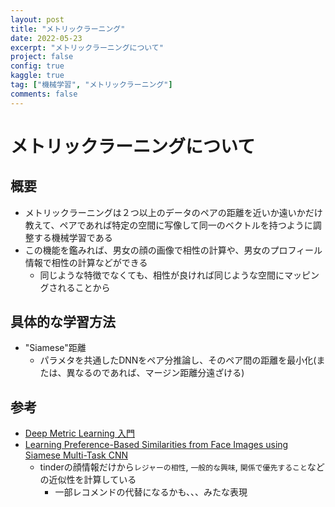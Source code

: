 ```yaml
---
layout: post
title: "メトリックラーニング"
date: 2022-05-23
excerpt: "メトリックラーニングについて"
project: false
config: true
kaggle: true
tag: ["機械学習", "メトリックラーニング"]
comments: false
---
```


# メトリックラーニングについて

## 概要
 - メトリックラーニングは２つ以上のデータのペアの距離を近いか遠いかだけ教えて、ペアであれば特定の空間に写像して同一のベクトルを持つように調整する機械学習である
 - この機能を鑑みれば、男女の顔の画像で相性の計算や、男女のプロフィール情報で相性の計算などができる
   - 同じような特徴でなくても、相性が良ければ同じような空間にマッピングされることから

## 具体的な学習方法
 - "Siamese"距離
   - パラメタを共通したDNNをペア分推論し、そのペア間の距離を最小化(または、異なるのであれば、マージン距離分遠ざける)

## 参考
 - [Deep Metric Learning 入門](https://qiita.com/gesogeso/items/547079f967d9bbf9aca8)
 - [Learning Preference-Based Similarities from Face Images using Siamese Multi-Task CNN](https://arxiv.org/pdf/2001.09371.pdf)
   - tinderの顔情報だけから`レジャーの相性`, `一般的な興味`, `関係で優先すること`などの近似性を計算している
     - 一部レコメンドの代替になるかも、、、みたな表現

